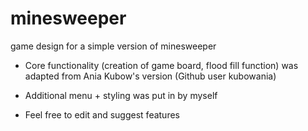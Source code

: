 # minesweeper
game design for a simple version of minesweeper


- Core functionality (creation of game board, flood fill function) was adapted from Ania Kubow's version (Github user kubowania)
- Additional menu + styling was put in by myself

- Feel free to edit and suggest features
